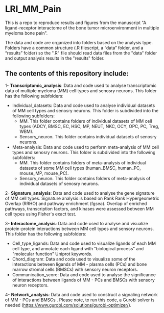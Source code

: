 # LRI_MM_Pain

This is a repo to reproduce results and figures from the manuscript "A ligand-receptor interactome of the bone tumor microenvironment in multiple myeloma bone pain".

The data and code are organized into folders based on the analysis type. Folders have a common structure (.R filescript, a “data” folder, and a “results”  folder) so the ".R" file should read data files from the "data" folder and output analysis results in the "results" folder.

The contents of this repository include:
---------------------------------------

1- **Transcriptomic_analysis**: Data and code used to analyse transcriptomic data of multiple myeloma (MM) cell types and senosry neurons. This folder has the following subfolders:

 - Individual_datasets: Data and code used to analyse individual datasets of MM cell types and senosry neurons. This folder is subdivided into the following subfolders:
     - MM. This folder contains folders of individual datasets of MM cell types (ADCY, BMSC, EC, HSC, MP, NEUT, NKC, OCY, OPC, PC, Treg, WBM).
     - Sensory_neuron. This folder contains individual datasets of senosry neurons.
 - Meta-analysis: Data and code used to perform meta-analysis of MM cell types and senosry neurons. This folder is subdivided into the following subfolders:
     - MM. This folder contains folders of meta-analysis of individual datasets of some MM cell types (human_BMSC, human_PC, mouse_MP, mouse_PC).
     - Sensory_neuron. This folder contains folders of meta-analysis of individual datasets of senosry neurons.
  
2- **Signature_analysis**: Data and code used to analyse the gene signature of MM cell types. Signature analysis is based on Rank Rank Hypergeometric Overlap (RRHO) and pathway enrichment (fgsea). Overlap of enriched pathways, transcription factors, and kinases were assessed between MM cell types using Fisher's exact test. 
 
3- **Interactome_analysis**: Data and code used to analyse and visualize protein-protein interactions between MM cell types and sensory neurons. This folder has the following subfolders:
 - Cell_type_ligands: Data and code used to visualize ligands of each MM cell type, and annotate each ligand with "biological process" and "molecular function" Uniprot keywords.
 - Chord_diagram: Data and code used to visualize some of the interactions between ligands of MM - plasma cells (PCs) and bone marrow stromal cells (BMSCs) with sensory neuron receptors.
 - Communication_score: Data and code used to analyse the significance of interactions between ligands of MM - PCs and BMSCs with sensory neuron receptors.

4- **Network_analysis**:  Data and code used to construct a signaling network of MM - PCs and BMSCs . Please note, to run this code, a Gurobi solver is needed (https://www.gurobi.com/solutions/gurobi-optimizer/).

